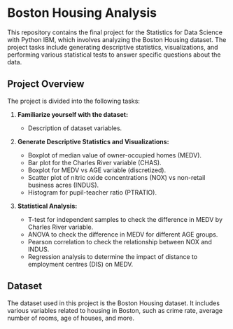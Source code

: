 # Boston Housing Analysis

This repository contains the final project for the Statistics for Data Science with Python IBM, which involves analyzing the Boston Housing dataset. The project tasks include generating descriptive statistics, visualizations, and performing various statistical tests to answer specific questions about the data.

## Project Overview

The project is divided into the following tasks:

1. **Familiarize yourself with the dataset:**
   - Description of dataset variables.

2. **Generate Descriptive Statistics and Visualizations:**
   - Boxplot of median value of owner-occupied homes (MEDV).
   - Bar plot for the Charles River variable (CHAS).
   - Boxplot for MEDV vs AGE variable (discretized).
   - Scatter plot of nitric oxide concentrations (NOX) vs non-retail business acres (INDUS).
   - Histogram for pupil-teacher ratio (PTRATIO).

3. **Statistical Analysis:**
   - T-test for independent samples to check the difference in MEDV by Charles River variable.
   - ANOVA to check the difference in MEDV for different AGE groups.
   - Pearson correlation to check the relationship between NOX and INDUS.
   - Regression analysis to determine the impact of distance to employment centres (DIS) on MEDV.

## Dataset

The dataset used in this project is the Boston Housing dataset. It includes various variables related to housing in Boston, such as crime rate, average number of rooms, age of houses, and more.
